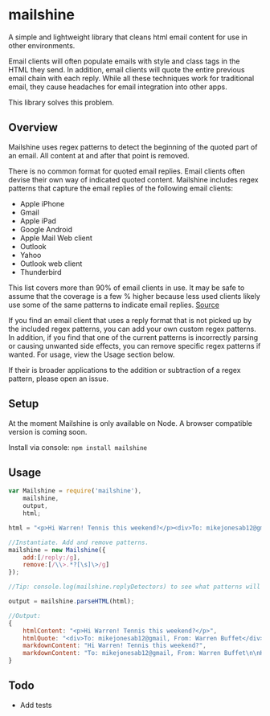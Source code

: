 # mailshine
A simple and lightweight library that cleans html email content for use in other environments.

Email clients will often populate emails with style and class tags in the HTML they send. In addition, email clients will quote the entire previous email chain with each reply. While all these techniques work for traditional email, they cause headaches for email integration into other apps.

This library solves this problem.

## Overview

Mailshine uses regex patterns to detect the beginning of the quoted part of an email. All content at and after that point is removed.

There is no common format for quoted email replies. Email clients often devise their own way of indicated quoted content. Mailshine includes regex patterns that capture the email replies of the following email clients:

* Apple iPhone
* Gmail
* Apple iPad
* Google Android
* Apple Mail Web client
* Outlook
* Yahoo
* Outlook web client
* Thunderbird

This list covers more than 90% of email clients in use. It may be safe to assume that the coverage is a few % higher because less used clients likely use some of the same patterns to indicate email replies. [Source](https://litmus.com/blog/the-top-10-most-popular-email-clients-of-2016)

If you find an email client that uses a reply format that is not picked up by the included regex patterns, you can add your own custom regex patterns. In addition, if you find that one of the current patterns is incorrectly parsing or causing unwanted side effects, you can remove specific regex patterns if wanted. For usage, view the Usage section below.

If their is broader applications to the addition or subtraction of a regex pattern, please open an issue.

## Setup

At the moment Mailshine is only available on Node. A browser compatible version is coming soon.

Install via console:  `npm install mailshine`

## Usage

```javascript
var Mailshine = require('mailshine'),
    mailshine,
    output,
    html;

html = "<p>Hi Warren! Tennis this weekend?</p><div>To: mikejonesab12@gmail, From: Warren Buffet</div><p>Hey, it's your pal Warren :)</p>";

//Instantiate. Add and remove patterns.
mailshine = new Mailshine({
    add:[/reply:/g],
    remove:[/\\>.*?[\s]\>/g]
});

//Tip: console.log(mailshine.replyDetectors) to see what patterns will be used.

output = mailshine.parseHTML(html);

//Output:
{
    htmlContent: "<p>Hi Warren! Tennis this weekend?</p>",
    htmlQuote: "<div>To: mikejonesab12@gmail, From: Warren Buffet</div><p>Hey, it's your pal Warren :)</p>",
    markdownContent: "Hi Warren! Tennis this weekend?",
    markdownContent: "To: mikejonesab12@gmail, From: Warren Buffet\n\nHey, it's your pal Warren :)"
}

```
## Todo

* Add tests
